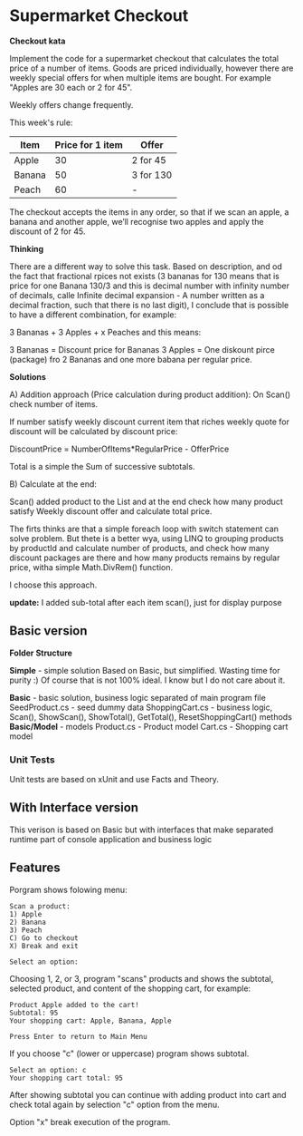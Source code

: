 # Supermarket Checkout
**Checkout kata**

Implement the code for a supermarket checkout that calculates the total price of a number of items. Goods are priced individually, however there are weekly special offers for when multiple items are bought. For example "Apples are 30 each or 2 for 45".

Weekly offers change frequently.

This week's rule:

| Item   |Price for 1 item | Offer                |
|--------|-----------------|----------------------|
| Apple  | 30              | 2 for 45             |
| Banana | 50              | 3 for 130            |
| Peach  | 60              |  -                   |

The checkout accepts the items in any order, so that if we scan an apple, a banana and another apple, we’ll recognise two apples and apply the discount of 2 for 45.

**Thinking**

There are a different way to solve this task.
Based on description, and od the fact that fractional rpices not exists (3 bananas for 130 means that is price for one Banana 130/3 and this is decimal number with infinity number of decimals, calle Infinite decimal expansion - A number written as a decimal fraction, such that there is no last digit), I conclude that is possible to have a different combination, for example:

3 Bananas + 3 Apples + x Peaches
and this means:

3 Bananas = Discount price for Bananas
3 Apples = One diskount pirce (package) fro 2 Bananas and one more babana per regular price.

**Solutions**

A) Addition approach (Price calculation during product addition):
   On Scan() check number of items. 

If number satisfy weekly discount current item that riches weekly quote for discount will be calculated by discount price:

DiscountPrice = NumberOfItems*RegularPrice - OfferPrice

Total is a simple the Sum of successive subtotals.

B) Calculate at the end:

Scan() added product to the List and at the end check how many product satisfy Weekly discount offer and calculate total price.

The firts thinks are that a simple foreach loop with switch statement can solve problem. But thete is a better wya, using LINQ to grouping products by productId and calculate number of products, and check how many discount packages are there and how many products remains by regular price, witha  simple Math.DivRem() function.

I choose this approach.

**update:** I added sub-total after each item scan(), just for display purpose

## Basic version
**Folder Structure**

**Simple** - simple solution
Based on Basic, but simplified. Wasting time for purity :)
Of course that is not 100% ideal. I know but I do not care about it.

**Basic** - basic solution, business logic separated of main program file
SeedProduct.cs - seed dummy data
ShoppingCart.cs - business logic, Scan(), ShowScan(), ShowTotal(), GetTotal(), ResetShoppingCart() methods
**Basic/Model** - models
Product.cs - Product model
Cart.cs - Shopping cart model

### Unit Tests
Unit tests are based on xUnit and use Facts and Theory.

## With Interface version
This verison is based on Basic but with interfaces that make separated runtime part of console application and business logic

## Features
Porgram shows folowing menu:
```
Scan a product:
1) Apple
2) Banana
3) Peach
C) Go to checkout
X) Break and exit

Select an option: 
```

Choosing 1, 2, or 3, program "scans" products and shows the subtotal, selected product, and content of the shopping cart, for example:

```
Product Apple added to the cart!
Subtotal: 95
Your shopping cart: Apple, Banana, Apple

Press Enter to return to Main Menu
```
If you choose "c" (lower or uppercase) program shows subtotal.

```
Select an option: c
Your shopping cart total: 95
```

After showing subtotal you can continue with adding product into cart and check total again by selection "c" option from the menu.

Option "x" break execution of the program.
